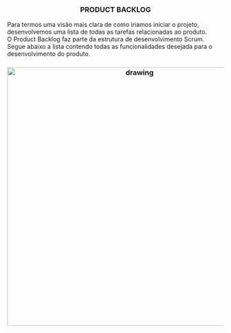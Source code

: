 <h3 align="center"> PRODUCT BACKLOG  </h3>

   
  Para termos uma visão mais clara de como iriamos iniciar o projeto, desenvolvemos uma lista de todas as tarefas relacionadas ao produto.
  <br/>
  O Product Backlog faz parte da estrutura de desenvolvimento Scrum. 
  <br/>
  Segue abaixo a lista contendo todas as funcionalidades desejada para o desenvolvimento do produto. 
  <br/>
 
   <h3 align = "center">  <img src="https://user-images.githubusercontent.com/73767256/115166210-5101c900-a088-11eb-9064-126610d986e2.jpeg "   alt="drawing" width =600 </h3>
